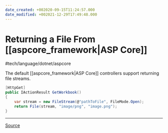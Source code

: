 ```yaml
---
date_created: +002020-09-15T11:24:57.000
date_modified: +002021-12-29T17:49:48.000
---
```


# Returning a File From [[aspcore_framework|ASP Core]]

#tech/language/dotnet/aspcore

The default [[aspcore_framework|ASP Core]] controllers support returning file streams.

```csharp
[HttpGet]
public IActionResult GetWorkbook()
{
	var stream = new FileStream(@"pathToFile", FileMode.Open);
    return File(stream, "image/png", "image.png");
}
```

---

[Source](https://stackoverflow.com/questions/40486431/return-pdf-to-the-browser-using-asp-net-core)
